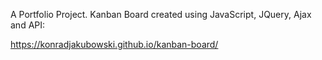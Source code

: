 A Portfolio Project. Kanban Board created using JavaScript, JQuery, Ajax and API:

https://konradjakubowski.github.io/kanban-board/
